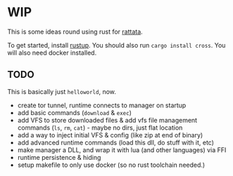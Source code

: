 # WIP

This is some ideas round using rust for [rattata](https://github.com/notnullgames/rattata).

To get started, install [rustup](https://rustup.rs/). You should also run `cargo install cross`. You will also need docker installed.


## TODO

This is basically just `helloworld`, now.

- create tor tunnel, runtime connects to manager on startup
- add basic commands (`download` & `exec`)
- add VFS to store downloaded files & add vfs file management commands (`ls`, `rm`, `cat`) - maybe no dirs, just flat location
- add a way to inject initial VFS & config (like zip at end of binary)
- add advanced runtime commands (load this dll, do stuff with it, etc)
- make manager a DLL, and wrap it with lua (and other languages) via FFI
- runtime persistence & hiding
- setup makefile to only use docker (so no rust toolchain needed.)